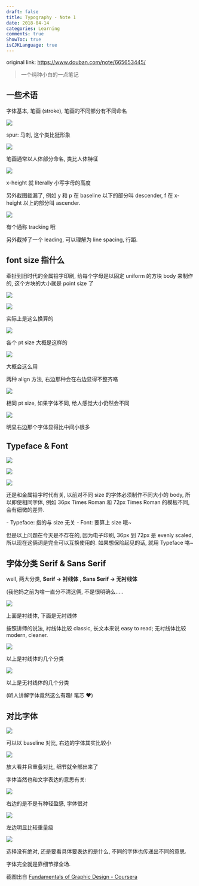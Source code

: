 ```yaml
---
draft: false
title: Typography - Note 1
date: 2018-04-14
categories: Learning
comments: true
ShowToc: true
isCJKLanguage: true
---
```


original link: https://www.douban.com/note/665653445/

> 一个纯种小白的一点笔记

## 一些术语

字体基本, 笔画 (stroke), 笔画的不同部分有不同命名

![](../../assets/images/2018/04/Typography---Note-1/p49864709.jpg)

spur: 马刺, 这个类比挺形象

![](../../assets/images/2018/04/Typography---Note-1/p49864711.jpg)

笔画通常以人体部分命名, 类比人体特征

![](../../assets/images/2018/04/Typography---Note-1/p49864713.jpg)

x-height 就 literally 小写字母的高度

另外截图截漏了, 例如 y 和 p 在 baseline 以下的部分叫 descender, f 在 x-height 以上的部分叫 ascender.

![](../../assets/images/2018/04/Typography---Note-1/p49864712.jpg)

有个通称 tracking 哦

另外截掉了一个 leading, 可以理解为 line spacing, 行距.

## font size 指什么

牵扯到旧时代的金属铅字印刷, 给每个字母是以固定 uniform 的方块 body 来制作的, 这个方块的大小就是 point size 了

![](../../assets/images/2018/04/Typography---Note-1/p49864861.jpg)

![](../../assets/images/2018/04/Typography---Note-1/p49864862.jpg)

实际上是这么换算的

![](../../assets/images/2018/04/Typography---Note-1/p49864864.jpg)

各个 pt size 大概是这样的

![](../../assets/images/2018/04/Typography---Note-1/p49864863.jpg)

大概会这么用

两种 align 方法, 右边那种会在右边显得不整齐咯

![](../../assets/images/2018/04/Typography---Note-1/p49864947.jpg)

相同 pt size, 如果字体不同, 给人感觉大小仍然会不同

![](../../assets/images/2018/04/Typography---Note-1/p49864948.jpg)

明显右边那个字体显得比中间小很多

## Typeface & Font

![](../../assets/images/2018/04/Typography---Note-1/p49864998.jpg)

![](../../assets/images/2018/04/Typography---Note-1/p49864999.jpg)

![](../../assets/images/2018/04/Typography---Note-1/p49865000.jpg)

还是和金属铅字时代有关, 以前对不同 size 的字体必须制作不同大小的 body, 所以即使相同字体, 例如 36px Times Roman 和 72px Times Roman 的模板不同, 会有细微的差异.

\- Typeface: 指的与 size 无关 - Font: 要算上 size 哦~

但是以上问题在今天是不存在的, 因为电子印刷, 36px 到 72px 是 evenly scaled, 所以现在这俩词是完全可以互换使用的. 如果想保险起见的话, 就用 Typeface 咯~

## 字体分类 Serif & Sans Serif

well, 两大分类, **Serif -> 衬线体** , **Sans Serif -> 无衬线体**

(我他妈之前为啥一直分不清这俩, 不是很明确么.....

![](../../assets/images/2018/04/Typography---Note-1/p49865141.jpg)

上面是衬线体, 下面是无衬线体

按照讲师的说法, 衬线体比较 classic, 长文本来说 easy to read; 无衬线体比较 modern, cleaner.

![](../../assets/images/2018/04/Typography---Note-1/p49865178.jpg)

以上是衬线体的几个分类

![](../../assets/images/2018/04/Typography---Note-1/p49865177.jpg)

以上是无衬线体的几个分类

(听人讲解字体竟然这么有趣! 笔芯 ❤️)

## 对比字体

![](../../assets/images/2018/04/Typography---Note-1/p49865231.jpg)

可以以 baseline 对比, 右边的字体其实比较小

![](../../assets/images/2018/04/Typography---Note-1/p49865232.jpg)

放大看并且重叠对比, 细节就全部出来了

字体当然也和文字表达的意思有关:

![](../../assets/images/2018/04/Typography---Note-1/p49865233.jpg)

右边的是不是有种轻盈感, 字体很对

![](../../assets/images/2018/04/Typography---Note-1/p49865234.jpg)

左边明显比较重量级

![](../../assets/images/2018/04/Typography---Note-1/p49865235.jpg)

选择没有绝对, 还是要看具体要表达的是什么, 不同的字体也传递出不同的意思.

字体完全就是靠细节撑全场.

截图出自 [Fundamentals of Graphic Design - Coursera](https://www.coursera.org/learn/fundamentals-of-graphic-design)
